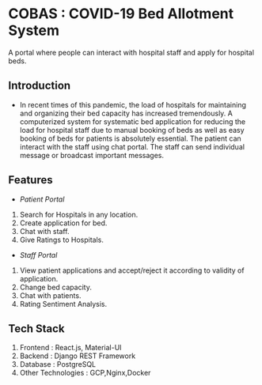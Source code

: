 # COBAS : COVID-19 Bed Allotment System
A portal where people can interact with hospital staff and apply for hospital beds.<br/>
## Introduction <br/>
*  In recent times of this pandemic, the load of hospitals for maintaining and organizing their bed capacity has increased tremendously. 
  A computerized system for systematic bed application for reducing the load for hospital staff due to manual booking of beds as well as 
  easy booking of beds for patients is absolutely essential. The patient can interact with the staff using chat portal. The staff can send individual
  message or broadcast important messages.<br/>

## Features <br/>
 * *Patient Portal*
  1. Search for Hospitals in any location.
  2. Create application for bed.
  3. Chat with staff.
  4. Give Ratings to Hospitals.
  
 * *Staff Portal*
  1. View patient applications and accept/reject it according to validity of application.
  2. Change bed capacity.
  3. Chat with patients.
  4. Rating Sentiment Analysis.
  
## Tech Stack
  <ol>
  <li>Frontend : React.js, Material-UI</li>
  <li>Backend : Django REST Framework</li>
  <li>Database : PostgreSQL</li>
  <li>Other Technologies : GCP,Nginx,Docker</li>
  <ol/>
  
  
  
